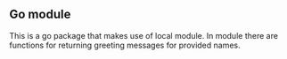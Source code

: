 ## Go module
This is a go package that makes use of local module.
In module there are functions for returning greeting messages for provided names.